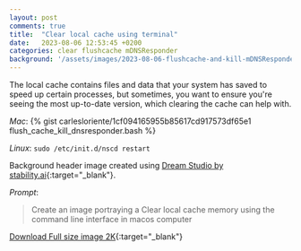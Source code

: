 ```yaml
---
layout: post
comments: true
title:  "Clear local cache using terminal"
date:   2023-08-06 12:53:45 +0200
categories: clear flushcache mDNSResponder
background: '/assets/images/2023-08-06-flushcache-and-kill-mDNSResponder.webp'
---
```


The local cache contains files and data that your system has saved to speed up certain processes, but sometimes, you want to ensure you're seeing the most up-to-date version, which clearing the cache can help with.

*Mac*:
{% gist carlesloriente/1cf094165955b85617cd917573df65e1 flush_cache_kill_dnsresponder.bash %}

*Linux*:
<code>sudo /etc/init.d/nscd restart</code>

Background header image created using [Dream Studio by stability.ai](https://dreamstudio.ai){:target="_blank"}.

*Prompt*:
> Create an image portraying a Clear local cache memory using the command line interface in macos computer

[Download Full size image 2K](/assets/images/dreamstudio/2K/Flushcache.webp){:target="_blank"}